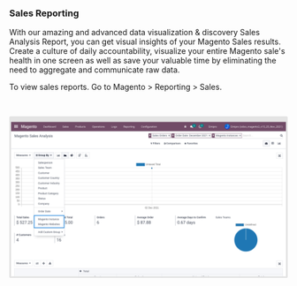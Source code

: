 ### Sales Reporting



With our amazing and advanced data visualization & discovery Sales Analysis Report, you can get visual insights of your Magento Sales results. Create a culture of daily accountability, visualize your entire Magento sale's health in one screen as well as save your valuable time by eliminating the need to aggregate and communicate raw data.



To view sales reports. Go to Magento > Reporting > Sales.


 


![](./images/7-1.png)



